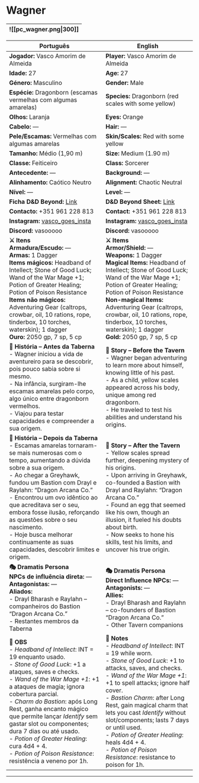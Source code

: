 # Wagner

| ![[pc_wagner.png\|300]] |
| ------------------------ |

| Português | English |
| --------- | ------- |
| **Jogador:** Vasco Amorim de Almeida | **Player:** Vasco Amorim de Almeida |
| **Idade:** 27 | **Age:** 27 |
| **Género:** Masculino | **Gender:** Male |
| **Espécie:** Dragonborn (escamas vermelhas com algumas amarelas) | **Species:** Dragonborn (red scales with some yellow) |
| **Olhos:** Laranja | **Eyes:** Orange |
| **Cabelo:** — | **Hair:** — |
| **Pele/Escamas:** Vermelhas com algumas amarelas | **Skin/Scales:** Red with some yellow |
| **Tamanho:** Médio (1,90 m) | **Size:** Medium (1.90 m) |
| **Classe:** Feiticeiro | **Class:** Sorcerer |
| **Antecedente:** — | **Background:** — |
| **Alinhamento:** Caótico Neutro | **Alignment:** Chaotic Neutral |
| **Nível:** — | **Level:** — |
| **Ficha D&D Beyond:** [Link](https://www.dndbeyond.com/characters/140233506) | **D&D Beyond Sheet:** [Link](https://www.dndbeyond.com/characters/140233506) |
| **Contacto:** +351 961 228 813 | **Contact:** +351 961 228 813 |
| **Instagram:** [vasco_goes_insta](https://www.instagram.com/vasco_goes_insta/) | **Instagram:** [vasco_goes_insta](https://www.instagram.com/vasco_goes_insta/) |
| **Discord:** vasooooo | **Discord:** vasooooo |
| **⚔️ Itens**<br>**Armadura/Escudo:** —<br>**Armas:** 1 Dagger<br>**Items mágicos:** Headband of Intellect; Stone of Good Luck; Wand of the War Mage +1; Potion of Greater Healing; Potion of Poison Resistance<br>**Items não mágicos:** Adventuring Gear (caltrops, crowbar, oil, 10 rations, rope, tinderbox, 10 torches, waterskin); 1 dagger<br>**Ouro:** 2050 gp, 7 sp, 5 cp | **⚔️ Items**<br>**Armor/Shield:** —<br>**Weapons:** 1 Dagger<br>**Magical Items:** Headband of Intellect; Stone of Good Luck; Wand of the War Mage +1; Potion of Greater Healing; Potion of Poison Resistance<br>**Non-magical Items:** Adventuring Gear (caltrops, crowbar, oil, 10 rations, rope, tinderbox, 10 torches, waterskin); 1 dagger<br>**Gold:** 2050 gp, 7 sp, 5 cp |
| **📖 História – Antes da Taberna**<br>- Wagner iniciou a vida de aventureiro para se descobrir, pois pouco sabia sobre si mesmo.<br>- Na infância, surgiram-lhe escamas amarelas pelo corpo, algo único entre dragonborn vermelhos.<br>- Viajou para testar capacidades e compreender a sua origem. | **📖 Story – Before the Tavern**<br>- Wagner began adventuring to learn more about himself, knowing little of his past.<br>- As a child, yellow scales appeared across his body, unique among red dragonborn.<br>- He traveled to test his abilities and understand his origins. |
| **📖 História – Depois da Taberna**<br>- Escamas amarelas tornaram-se mais numerosas com o tempo, aumentando a dúvida sobre a sua origem.<br>- Ao chegar a Greyhawk, fundou um Bastion com Drayl e Raylahn: “Dragon Arcana Co.”<br>- Encontrou um ovo idêntico ao que acreditava ser o seu, embora fosse ilusão, reforçando as questões sobre o seu nascimento.<br>- Hoje busca melhorar continuamente as suas capacidades, descobrir limites e origem. | **📖 Story – After the Tavern**<br>- Yellow scales spread further, deepening mystery of his origins.<br>- Upon arriving in Greyhawk, co-founded a Bastion with Drayl and Raylahn: “Dragon Arcana Co.”<br>- Found an egg that seemed like his own, though an illusion, it fueled his doubts about birth.<br>- Now seeks to hone his skills, test his limits, and uncover his true origin. |
| **🎭 Dramatis Persona**<br>**NPCs de influência direta:** —<br>**Antagonistas:** —<br>**Aliados:**<br>- Drayl Bharash e Raylahn – companheiros do Bastion “Dragon Arcana Co.”<br>- Restantes membros da Taberna | **🎭 Dramatis Persona**<br>**Direct Influence NPCs:** —<br>**Antagonists:** —<br>**Allies:**<br>- Drayl Bharash and Raylahn – co-founders of Bastion “Dragon Arcana Co.”<br>- Other Tavern companions |
| **🔮 OBS**<br>- *Headband of Intellect*: INT = 19 enquanto usado.<br>- *Stone of Good Luck*: +1 a ataques, saves e checks.<br>- *Wand of the War Mage +1*: +1 a ataques de magia; ignora cobertura parcial.<br>- *Charm do Bastion*: após Long Rest, ganha encanto mágico que permite lançar *Identify* sem gastar slot ou componentes; dura 7 dias ou até usado.<br>- *Potion of Greater Healing*: cura 4d4 + 4.<br>- *Potion of Poison Resistance*: resistência a veneno por 1h. | **🔮 Notes**<br>- *Headband of Intellect*: INT = 19 while worn.<br>- *Stone of Good Luck*: +1 to attacks, saves, and checks.<br>- *Wand of the War Mage +1*: +1 to spell attacks; ignore half cover.<br>- *Bastion Charm*: after Long Rest, gain magical charm that lets you cast *Identify* without slot/components; lasts 7 days or until used.<br>- *Potion of Greater Healing*: heals 4d4 + 4.<br>- *Potion of Poison Resistance*: resistance to poison for 1h. |

---











